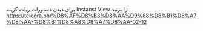 برای دیدن دستورات ربات گزینه Instanst View را بزنید:
https://telegra.ph/%D8%AF%D8%B3%D8%AA%D9%88%D8%B1%D8%A7%D8%AA-%D8%B1%D8%A8%D8%A7%D8%AA-02-12
